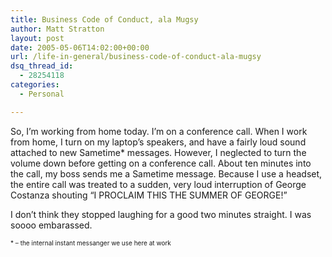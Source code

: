 ```yaml
---
title: Business Code of Conduct, ala Mugsy
author: Matt Stratton
layout: post
date: 2005-05-06T14:02:00+00:00
url: /life-in-general/business-code-of-conduct-ala-mugsy
dsq_thread_id:
  - 28254118
categories:
  - Personal

---
```

So, I&#8217;m working from home today. I&#8217;m on a conference call. When I work from home, I turn on my laptop&#8217;s speakers, and have a fairly loud sound attached to new Sametime* messages. However, I neglected to turn the volume down before getting on a conference call. About ten minutes into the call, my boss sends me a Sametime message.&nbsp;Because I use a headset, the entire call was treated to a sudden,&nbsp;very loud interruption of George Costanza shouting &#8220;I&nbsp;PROCLAIM THIS THE SUMMER OF GEORGE!&#8221;

I don&#8217;t think they stopped laughing for a good two minutes straight.&nbsp;I&nbsp;was soooo embarassed.&nbsp;

<font size="1">* &#8211; the internal instant messanger we use here at work</font>